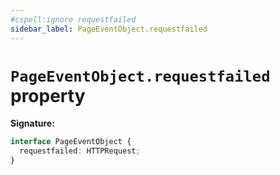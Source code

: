 ```yaml
---
#cspell:ignore requestfailed
sidebar_label: PageEventObject.requestfailed
---
```


# `PageEventObject.requestfailed` property

**Signature:**

```typescript
interface PageEventObject {
  requestfailed: HTTPRequest;
}
```
